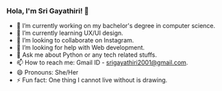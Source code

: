 ### Hola, I'm Sri Gayathiri! 👋

- 🔭 I’m currently working on my bachelor's degree in computer science.
- 🌱 I’m currently learning UX/UI design.
- 👯 I’m looking to collaborate on Instagram.
- 🤔 I’m looking for help with Web development.
- 💬 Ask me about Python or any tech related stuffs.
- 📫 How to reach me: Gmail ID - srigayathiri2001@gmail.com.
- 😄 Pronouns: She/Her
- ⚡ Fun fact: One thing I cannot live without is drawing.

